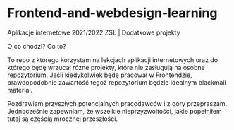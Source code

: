 # Frontend-and-webdesign-learning
Aplikacje internetowe 2021/2022 ZSŁ | Dodatkowe projekty

O co chodzi? Co to?

To repo z którego korzystam na lekcjach aplikacji internetowych oraz do którego będę wrzucał różne projekty, które nie zasługują na osobne repozytorium. Jeśli kiedykolwiek będę pracował w Frontendzie, prawdopodobnie zawartość tegoż repozytorium będzie idealnym blackmail material.

Pozdrawiam przyszłych potencjalnych pracodawców i z góry przepraszam. Jednocześnie zapewniam, że wszelkie nieprzyzwoitości, jakie popełniłem tutaj są częścią mrocznej przeszłości. 
